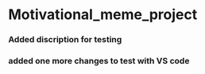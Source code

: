 # Motivational_meme_project

### Added discription for testing

### added one more changes to test with VS code
